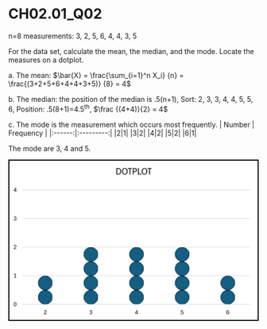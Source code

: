 # CH02.01_Q02 #

n=8 measurements: 3, 2, 5, 6, 4, 4, 3, 5

For the data set, calculate the mean, the median, and the mode. Locate the measures on a dotplot.

a. The mean: $\bar{X} = \frac{\sum_{i=1}^n X_i} {n} = \frac{(3+2+5+6+4+4+3+5)} {8} = 4$

b. The median: the position of the median is .5(n+1), Sort: 2, 3, 3, 4, 4, 5, 5, 6, Position: .5(8+1)=4.5<sup>th</sup>, $\frac {(4+4)}{2} = 4$

c. The mode is the measurement which occurs most frequently.
| Number | Frequency |
|:------:|:---------:|
|2|1|
|3|2|
|4|2|
|5|2|
|6|1|

The mode are 3, 4 and 5.

![image](https://github.com/HWTeng-Teaching/202409-Stat/blob/main/HW0914/21_%E5%BE%90%E5%81%89%E5%B3%BB/CH02.01_Q02_a.jpg)
